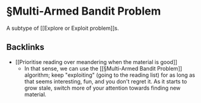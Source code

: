 # §Multi-Armed Bandit Problem
A subtype of [[Explore or Exploit problem]]s.

## Backlinks
* [[Prioritise reading over meandering when the material is good]]
	* In that sense, we can use the [[§Multi-Armed Bandit Problem]] algorithm; keep "exploiting" (going to the reading list) for as long as that seems interesting, fun, and you don't regret it. As it starts to grow stale, switch more of your attention towards finding new material.

<!-- {BearID:12188457-0A9D-4CBA-8923-9F209A6ACCA0-8349-0000050B13AB11F1} -->
